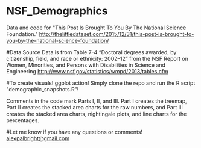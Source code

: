 # NSF_Demographics
Data and code for "This Post Is Brought To You By The National Science Foundation."
http://thelittledataset.com/2015/12/31/this-post-is-brought-to-you-by-the-national-science-foundation/

#Data Source
Data is from Table 7-4 “Doctoral degrees awarded, by citizenship, field, and race or ethnicity: 2002–12” from the NSF Report on Women, Minorities, and Persons with Disabilities in Science and Engineering
http://www.nsf.gov/statistics/wmpd/2013/tables.cfm

#To create visuals! ggplot action!
Simply clone the repo and run the R script "demographic_snapshots.R"!

Comments in the code mark Parts I, II, and III. Part I creates the treemap, Part II creates the stacked area charts for the raw numbers, and Part III creates the stacked area charts, nightingale plots, and line charts for the percentages.

#Let me know if you have any questions or comments!
alexpalbright@gmail.com
